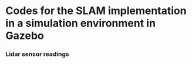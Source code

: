 # Codes for the SLAM implementation in a simulation environment in Gazebo

### Lidar sensor readings

